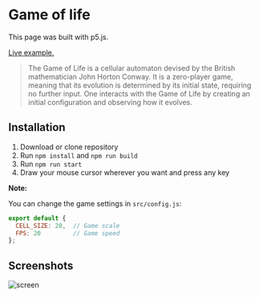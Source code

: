 # Game of life

This page was built with p5.js.

[Live example.](https://game-of-life-p5js.herokuapp.com/)

> The Game of Life is a cellular automaton devised by the British mathematician John Horton Conway. It is a zero-player game, meaning that its evolution is determined by its initial state, requiring no further input. One interacts with the Game of Life by creating an initial configuration and observing how it evolves.

## Installation

1. Download or clone repository
2. Run `npm install` and `npm run build`
3. Run `npm run start`
4. Draw your mouse cursor wherever you want and press any key

**Note:**

You can change the game settings in `src/config.js`:

```javascript
export default {
  CELL_SIZE: 20,  // Game scale
  FPS: 20         // Game speed
};
```

## Screenshots

![screen](https://s10.gifyu.com/images/ezgif.com-gif-maker8eed2648e759f463.gif)

